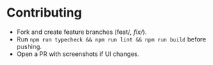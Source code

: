 # Contributing

- Fork and create feature branches (feat/*, fix/*).
- Run `npm run typecheck && npm run lint && npm run build` before pushing.
- Open a PR with screenshots if UI changes.
